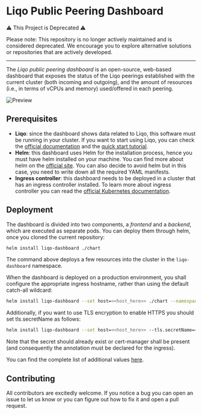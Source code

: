 # Liqo Public Peering Dashboard

⚠️ This Project is Deprecated ⚠️

Please note: This repository is no longer actively maintained and is considered deprecated. We encourage you to explore alternative solutions or repositories that are actively developed.

------

The *Liqo public peering dashboard* is an open-source, web-based dashboard that exposes the status of the Liqo peerings established with the current cluster (both incoming and outgoing), and the amount of resources (i.e., in terms of vCPUs and memory) used/offered in each peering.

![Preview](./doc/images/screenshot.png)

## Prerequisites

* **Liqo**: since the dashboard shows data related to Liqo, this software must be running in your cluster. If you want to start using Liqo, you can check the [official documentation](https://docs.liqo.io/en/stable/) and the [quick start tutorial](https://docs.liqo.io/en/stable/examples/quick-start.html).
* **Helm**: this dashboard uses Helm for the installation process, hence you must have helm installed on your machine. You can find more about helm on the [official site](https://helm.sh/). You can also decide to avoid helm but in this case, you need to write down all the required YAML manifests.
* **Ingress controller**: this dashboard needs to be deployed in a cluster that has an ingress controller installed. To learn more about ingress controller you can read the [official Kubernetes documentation](https://kubernetes.io/docs/concepts/services-networking/ingress-controllers/).

## Deployment

The dashboard is divided into two components, a *frontend* and a *backend*, which are executed as separate pods. You can deploy them through helm, once you cloned the current repository:

```bash
helm install liqo-dashboard ./chart
```

The command above deploys a few resources into the cluster in the `liqo-dashboard` namespace.

When the dashboard is deployed on a production environment, you shall configure the appropriate ingress hostname, rather than using the default catch-all wildcard:

```bash
helm install liqo-dashboard --set host=<<host_here>> ./chart --namespace <<namespace_name>> --create-namespace
```

Additionally, if you want to use TLS encryption to enable HTTPS you should set tls.secretName as follows:

```bash
helm install liqo-dashboard --set host=<<host_here>> --tls.secretName=<<certificate_secret_here>> ./chart --namespace <<namespace_name>> --create-namespace
```

Note that the secret should already exist or cert-manager shall be present (and consequently the annotation must be declared for the ingress).

You can find the complete list of additional values [here](./chart/README.md).

## Contributing

All contributors are excitedly welcome. If you notice a bug you can open an issue to let us know or you can figure out how to fix it and open a pull request.
